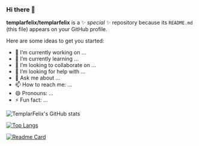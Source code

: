 ### Hi there 👋


**templarfelix/templarfelix** is a ✨ _special_ ✨ repository because its `README.md` (this file) appears on your GitHub profile.

Here are some ideas to get you started:

- 🔭 I’m currently working on ...
- 🌱 I’m currently learning ...
- 👯 I’m looking to collaborate on ...
- 🤔 I’m looking for help with ...
- 💬 Ask me about ...
- 📫 How to reach me: ...
- 😄 Pronouns: ...
- ⚡ Fun fact: ...


![TemplarFelix's GitHub stats](https://github-readme-stats.vercel.app/api?username=templarfelix&show_icons=true&theme=radical&count_private=true)

[![Top Langs](https://github-readme-stats.vercel.app/api/top-langs/?username=templarfelix)](https://github.com/templarfelix/github-readme-stats)


[![Readme Card](https://github-readme-stats.vercel.app/api/pin/?username=templarfelix&repo=complete-microservice-stack )](https://github.com/templarfelix)

